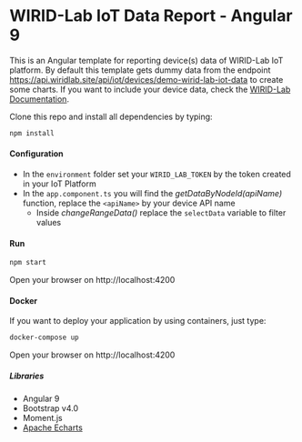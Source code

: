 # WIRID-Lab IoT Data Report - Angular 9

This is an Angular template for reporting device(s) data of WIRID-Lab IoT platform. 
By default this template gets dummy data from the endpoint  https://api.wiridlab.site/api/iot/devices/demo-wirid-lab-iot-data to create some charts. If you want to include your device data, check the [WIRID-Lab Documentation](https://wirid-lab.github.io/docs/iot/http).

Clone this repo and install all dependencies by typing:
```sh
npm install
```

#### Configuration

- In the `environment` folder set your `WIRID_LAB_TOKEN` by the token created in your IoT Platform
- In the `app.component.ts` you will find the *getDataByNodeId(apiName)* function,  replace the `<apiName>` by your device API name
    - Inside  *changeRangeData()*  replace the `selectData` variable to filter values


####  Run 
```sh
npm start
```
Open your browser on http://localhost:4200

#### Docker
If you want to deploy your application by using containers, just  type:

```sh
docker-compose up
```
Open your browser on http://localhost:4200


##### Libraries

- Angular 9
- Bootstrap v4.0
- Moment.js
- [Apache Echarts](https://echarts.apache.org/) 